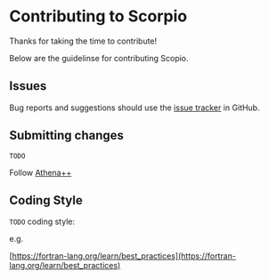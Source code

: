 # Contributing to Scorpio

Thanks for taking the time to contribute!

Below are the guidelinse for contributing Scopio.


## Issues

Bug reports and suggestions should use the [issue tracker](https://github.com/SFG-CUHK/scorpio/issues) in GitHub. 


## Submitting changes

`TODO` 

Follow [Athena++](https://github.com/PrincetonUniversity/athena/blob/master/CONTRIBUTING.md)


## Coding Style

`TODO` coding style:

e.g. 

[https://fortran-lang.org/learn/best_practices](https://fortran-lang.org/learn/best_practices)
